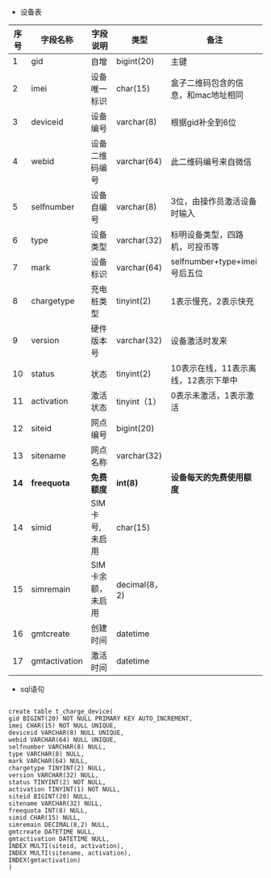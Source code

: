 
- 设备表

序号 |	字段名称|	字段说明|	类型|	备注| 
---|---|---|---|---|
1	|gid	|自增|	bigint(20)	|主键|
2	|imei	|设备唯一标识	|char(15)	|盒子二维码包含的信息，和mac地址相同|
3	|deviceid	|设备编号	|varchar(8)	|根据gid补全到6位|
4	|webid 	|设备二维码编号	|varchar(64)	|此二维码编号来自微信|
5	|selfnumber|	设备自编号	|varchar(8)	|3位，由操作员激活设备时输入|
6	|type	|设备类型	|varchar(32)|	标明设备类型，四路机，可投币等|
7	|mark	|设备标识	|varchar(64)	|selfnumber+type+imei号后五位|
8	|chargetype|	充电桩类型|	tinyint(2)	|1表示慢充，2表示快充|
9	|version	|硬件版本号	|varchar(32)	|设备激活时发来|
10	|status|	状态	|tinyint(2)|	10表示在线，11表示离线，12表示下单中|
11	|activation	|激活状态	|tinyint（1）	|0表示未激活，1表示激活|
12	|siteid|网点编号	|bigint(20)	||
13	|sitename	|网点名称|	varchar(32)	||
**14**  |**freequota** |**免费额度**| **int(8)**|**设备每天的免费使用额度**| 
14	|simid	|SIM卡号,未启用|	char(15)||	
15	|simremain	|SIM卡余额，未启用|	decimal(8，2)	||
16	|gmtcreate	|创建时间	|datetime	||
17	|gmtactivation	|激活时间|	datetime	||

- sql语句

<code>
create table t_charge_device(
gid BIGINT(20) NOT NULL PRIMARY KEY AUTO_INCREMENT,
imei CHAR(15) NOT NULL UNIQUE,
deviceid VARCHAR(8) NULL UNIQUE,
webid VARCHAR(64) NULL UNIQUE,
selfnumber VARCHAR(8) NULL,
type VARCHAR(8) NULL,
mark VARCHAR(64) NULL,
chargetype TINYINT(2) NULL,
version VARCHAR(32) NULL,
status TINYINT(2) NOT NULL,
activation TINYINT(1) NOT NULL,
siteid BIGINT(20) NULL,
sitename VARCHAR(32) NULL,
freequota INT(8) NULL,
simid CHAR(15) NULL,
simremain DECIMAL(8,2) NULL,
gmtcreate DATETIME NULL,
gmtactivation DATETIME NULL,
INDEX MULTI(siteid, activation),
INDEX MULTI(sitename, activation),
INDEX(gmtactivation)
)
</code>
